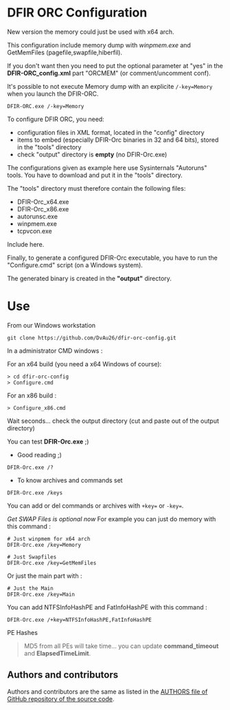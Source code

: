 # DFIR ORC Configuration

New version the memory could just be used with x64 arch.

This configuration include memory dump with _winpmem.exe_
and GetMemFiles (pagefile,swapfile,hiberfil).

If you don't want then you need to put the optional parameter at "yes"
in the __DFIR-ORC_config.xml__ part "ORCMEM" (or comment/uncomment conf).

It's possible to not execute Memory dump with an explicite `/-key=Memory` when
you launch the DFIR-ORC.

```
DFIR-ORC.exe /-key=Memory
```

To configure DFIR ORC, you need:
* configuration files in XML format, located in the "config" directory
* items to embed (especially DFIR-Orc binaries in 32 and 64 bits),
stored in the "tools" directory
* check "output" directory is __empty__ (no DFIR-Orc.exe)

The configurations given as example here use Sysinternals "Autoruns"
tools. You have to download and put it in the "tools" directory.

The "tools" directory must therefore contain the following files:
* DFIR-Orc_x64.exe
* DFIR-Orc_x86.exe
* autorunsc.exe
* winpmem.exe
* tcpvcon.exe

Include here.

Finally, to generate a configured DFIR-Orc executable, you have to run
the "Configure.cmd" script (on a Windows system).

The generated binary is created in the __"output"__ directory.

# Use

From our Windows workstation

```
git clone https://github.com/DvAu26/dfir-orc-config.git
```

In a administrator CMD windows :

For an x64 build (you need a x64 Windows of course):

```
> cd dfir-orc-config
> Configure.cmd
```

For an x86 build :

```
> Configure_x86.cmd
```

Wait seconds... check the output directory (cut and paste out of the output directory)

You can test __DFIR-Orc.exe__ ;)

- Good reading ;)
```
DFIR-Orc.exe /?
```

- To know archives and commands set
```
DFIR-Orc.exe /keys
```

You can add or del commands or archives with `+key=` or `-key=`.

_Get SWAP Files is optional now_
For example you can just do memory with this command :

```
# Just winpmem for x64 arch
DFIR-Orc.exe /key=Memory

# Just Swapfiles
DFIR-Orc.exe /key=GetMemFiles
```

Or just the main part with :

```
# Just the Main
DFIR-Orc.exe /key=Main
```

You can add NTFSInfoHashPE and FatInfoHashPE with this command :

```
DFIR-Orc.exe /+key=NTFSInfoHashPE,FatInfoHashPE
```

PE Hashes
> MD5 from all PEs will take time... you can update __command_timeout__ and __ElapsedTimeLimit__.

## Authors and contributors

Authors and contributors are the same as listed in the
[AUTHORS file of GitHub repository of the source code](https://github.com/dfir-orc/dfir-orc/blob/master/AUTHORS.txt).
